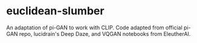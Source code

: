 # euclidean-slumber
An adaptation of pi-GAN to work with CLIP. Code adapted from official pi-GAN repo, lucidrain's Deep Daze, and VQGAN notebooks from EleutherAI.
